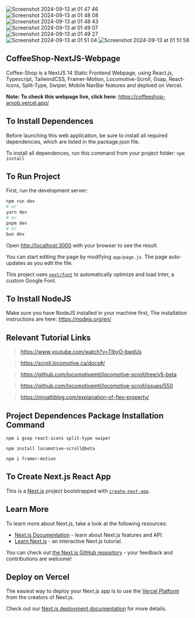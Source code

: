 ![Screenshot 2024-09-13 at 01 47 46](https://github.com/user-attachments/assets/0540cd31-1d11-4865-9f6b-bfa3577a48a6) ![Screenshot 2024-09-13 at 01 48 08](https://github.com/user-attachments/assets/1c53b42c-90fd-4faf-9841-4829ff9ca684) ![Screenshot 2024-09-13 at 01 48 43](https://github.com/user-attachments/assets/c6351c18-0505-4988-8393-ed4028379308) ![Screenshot 2024-09-13 at 01 49 07](https://github.com/user-attachments/assets/079eb742-a55e-474a-aafb-153e0789346b) ![Screenshot 2024-09-13 at 01 49 27](https://github.com/user-attachments/assets/5ccf96ea-f9ba-41d8-85b9-1ac3e117b785) ![Screenshot 2024-09-13 at 01 51 04](https://github.com/user-attachments/assets/bef41b9a-4e79-4332-bab5-23d8617f3998) ![Screenshot 2024-09-13 at 01 51 58](https://github.com/user-attachments/assets/18bbac92-6dfa-4f67-b3ea-1a635c920d68)

## CoffeeShop-NextJS-Webpage

Coffee-Shop is a NextJS 14 Static Frontend Webpage, using React.js, Typescript, TailwindCSS, Framer-Motion, Locomotive-Scroll, Gsap, React-Icons, Split-Type, Swiper, Mobile NavBar features and deploed on Vercel.

**Note: To check this webpage live, click here:** https://coffeeshop-arnob.vercel.app/

## To Install Dependences

Before launching this web application, be sure to install all required dependencies, which are listed in the package.json file.

To install all dependences, run this command from your project folder: `npm install`

## To Run Project

First, run the development server:

```bash
npm run dev
# or
yarn dev
# or
pnpm dev
# or
bun dev
```

Open [http://localhost:3000](http://localhost:3000) with your browser to see the result.

You can start editing the page by modifying `app/page.js`. The page auto-updates as you edit the file.

This project uses [`next/font`](https://nextjs.org/docs/basic-features/font-optimization) to automatically optimize and load Inter, a custom Google Font.

## To Install NodeJS

Make sure you have NodeJS installed in your machine first, The installation instructions are here: https://nodejs.org/en/

## Relevant Tutorial Links

> https://www.youtube.com/watch?v=TIbyO-bwdUs

> https://scroll.locomotive.ca/docs#/

> https://github.com/locomotivemtl/locomotive-scroll/tree/v5-beta

> https://github.com/locomotivemtl/locomotive-scroll/issues/550

> https://miyattiblog.com/explanation-of-flex-property/

## Project Dependences Package Installation Command

```
npm i gsap react-icons split-type swiper

npm install locomotive-scroll@beta

npm i framer-motion
```

## To Create Next.js React App

This is a [Next.js](https://nextjs.org/) project bootstrapped with [`create-next-app`](https://github.com/vercel/next.js/tree/canary/packages/create-next-app).

## Learn More

To learn more about Next.js, take a look at the following resources:

- [Next.js Documentation](https://nextjs.org/docs) - learn about Next.js features and API.
- [Learn Next.js](https://nextjs.org/learn) - an interactive Next.js tutorial.

You can check out [the Next.js GitHub repository](https://github.com/vercel/next.js/) - your feedback and contributions are welcome!

## Deploy on Vercel

The easiest way to deploy your Next.js app is to use the [Vercel Platform](https://vercel.com/new?utm_medium=default-template&filter=next.js&utm_source=create-next-app&utm_campaign=create-next-app-readme) from the creators of Next.js.

Check out our [Next.js deployment documentation](https://nextjs.org/docs/deployment) for more details.


